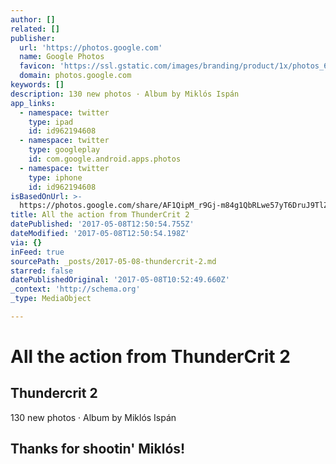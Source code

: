 ```yaml
---
author: []
related: []
publisher:
  url: 'https://photos.google.com'
  name: Google Photos
  favicon: 'https://ssl.gstatic.com/images/branding/product/1x/photos_64dp.png'
  domain: photos.google.com
keywords: []
description: 130 new photos · Album by Miklós Ispán
app_links:
  - namespace: twitter
    type: ipad
    id: id962194608
  - namespace: twitter
    type: googleplay
    id: com.google.android.apps.photos
  - namespace: twitter
    type: iphone
    id: id962194608
isBasedOnUrl: >-
  https://photos.google.com/share/AF1QipM_r9Gj-m84g1QbRLwe57yT6DruJ9TlZvSbOi6ptnKxlfG7_mGawWXN7uoUfp7PAA?key=ckZCd3c5R0x3TEJXc3pGNS0ySDRZeVZvZm9VOFJR
title: All the action from ThunderCrit 2
datePublished: '2017-05-08T12:50:54.755Z'
dateModified: '2017-05-08T12:50:54.198Z'
via: {}
inFeed: true
sourcePath: _posts/2017-05-08-thundercrit-2.md
starred: false
datePublishedOriginal: '2017-05-08T10:52:49.660Z'
_context: 'http://schema.org'
_type: MediaObject

---
```

# All the action from ThunderCrit 2

<article style=""><h1>Thundercrit 2</h1><p>130 new photos · Album by Miklós Ispán</p></article>

## Thanks for shootin' Miklós!